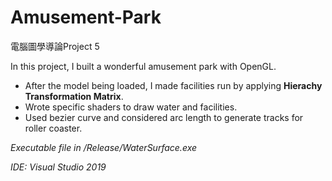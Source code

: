 # Amusement-Park
電腦圖學導論Project 5

In this project, I built a wonderful amusement park with OpenGL. 
- After the model being loaded, I made facilities run by applying **Hierachy Transformation Matrix**.
- Wrote specific shaders to draw water and facilities.
- Used bezier curve and considered arc length to generate tracks for roller coaster.

_Executable file in /Release/WaterSurface.exe_

_IDE: Visual Studio 2019_
